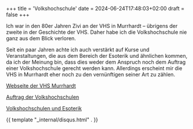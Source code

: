 +++
title = 'Volkshochschule'
date = 2024-06-24T17:48:03+02:00
draft = false
+++

Ich war in den 80er Jahren Zivi an der VHS in Murrhardt – übrigens der zweite in der Geschichte der VHS. Daher habe ich die Volkshochschule nie ganz aus dem Blick verloren. 

Seit ein paar Jahren achte ich auch verstärkt auf Kurse und Veranstaltungen, die aus dem Bereich der Esoterik und ähnlichen kommen, da ich der Meinung bin, dass dies weder dem Anspruch noch dem Auftrag einer Volkshochschule gerecht werden kann. Allerdings erscheint mir die VHS in Murrhardt eher noch zu den vernünftigen seiner Art zu zählen.

[Webseite der VHS Murrhardt](https://www.vhs-murrhardt.de/)

[Auftrag der Volkshochschulen]( https://www.vhs-profil.de/news/details/51828.der-auftrag-der-volkshochschulen-versuch-einer-interpretation-in-drei-begriffen.html?redir_object_id=51676)

[Volkshochschulen und Esoterik]( https://blog.gwup.net/2024/06/11/volkshochschulen-und-esoterik-bei-skeptics-in-the-pub-koeln/)

{{ template "_internal/disqus.html" . }}